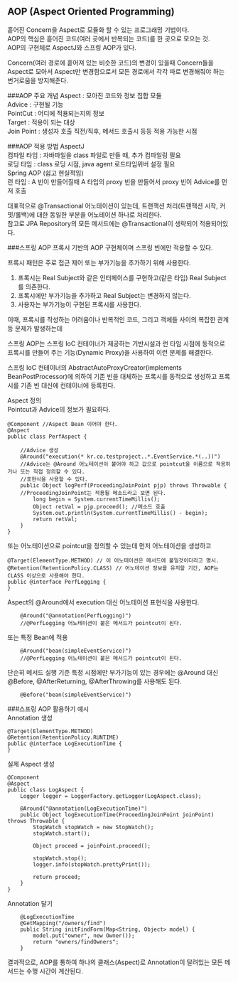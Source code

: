 ## AOP (Aspect Oriented Programming)

흩어진 Concern을 Aspect로 모듈화 할 수 있는 프로그래밍 기법이다.  
AOP의 핵심은 흩어진 코드(여러 곳에서 반복되는 코드)를 한 곳으로 모으는 것.  
AOP의 구현체로 AspectJ와 스프링 AOP가 있다.  

Concern(여러 경로에 흩어져 있는 비슷한 코드)의 변경이 있을때 
Concern들을 Aspect로 모아서 Aspect만 변경함으로서 
모든 경로에서 각각 따로 변경해줘야 하는 번거로움을 방지해준다.  

###AOP 주요 개념
Aspect : 모아진 코드와 정보 집합 모듈  
Advice : 구현될 기능  
PointCut : 어디에 적용되는지의 정보  
Target : 적용이 되는 대상  
Join Point : 생성자 호출 직전/직후, 메서드 호출시 등등 적용 가능한 시점

###AOP 적용 방법
AspectJ  
컴파일 타임 : 자바파일을 class 파일로 만들 때, 추가 컴파일링 필요  
로딩 타임 : class 로딩 시점, java agent 로드타임위버 설정 필요  
Spring AOP (쉽고 현실적임)  
런 타임 : A 빈이 만들어질때 A 타입의 proxy 빈을 만들어서 proxy 빈이 Advice를 먼저 호출  

대표적으로 @Transactional 어노테이션이 있는데,
트랜잭션 처리(트랜잭션 시작, 커밋/롤백)에 대한 동일한 부분을 어노테이션 하나로 처리한다.  
참고로 JPA Repository의 모든 메서드에는 @Transactional이 생략되어 적용되어있다.  

###스프링 AOP
프록시 기반의 AOP 구현체이며 스프링 빈에만 적용할 수 있다.  

프록시 패턴은 주로 접근 제어 또는 부가기능을 추가하기 위해 사용한다.  

1. 프록시는 Real Subject와 같은 인터페이스를 구현하고(같은 타입) Real Subject를 의존한다.    
1. 프록시에만 부가기능을 추가하고 Real Subject는 변경하지 않는다.  
1. 사용자는 부가기능이 구현된 프록시를 사용한다.

이때, 프록시를 작성하는 어려움이나 반복적인 코드, 그리고 객체들 사이의 복잡한 관계 등 문제가 발생하는데  

스프링 AOP는 스프링 IoC 컨테이너가 제공하는 기반시설과 
런 타임 시점에 동적으로 프록시를 만들어 주는 기능(Dynamic Proxy)을 사용하여 이런 문제를 해결한다.  

스프링 IoC 컨테이너의 AbstractAutoProxyCreator(implements BeanPostProcessor)에 의하여
기존 빈을 대체하는 프록시를 동적으로 생성하고 프록시를 기존 빈 대신에 컨테이너에 등록한다.  

Aspect 정의   
Pointcut과 Advice의 정보가 필요하다.  
```
@Component //Aspect Bean 이어야 한다.
@Aspect
public class PerfAspect {

    //Advice 생성
    @Around("execution(* kr.co.testproject..*.EventService.*(..))") 
    //Advice는 @Around 어노테이션이 붙어야 하고 값으로 pointcut을 이름으로 적용하거나 또는 직접 정의할 수 있다.
    //표현식을 사용할 수 있다. 
    public Object logPerf(ProceedingJoinPoint pjp) throws Throwable { 
    //ProceedingJoinPoint는 적용될 메소드라고 보면 된다.
        long begin = System.currentTimeMillis();
        Object retVal = pjp.proceed(); //메소드 호출
        System.out.println(System.currentTimeMillis() - begin);
        return retVal;
    }
}
```

또는 어노테이션으로 pointcut을 정의할 수 있는데
먼저 어노테이션을 생성하고
```
@Target(ElementType.METHOD) // 이 어노테이션은 메서드에 붙일것이다라고 명시.  
@Retention(RetentionPolicy.CLASS) // 어노테이션 정보를 유지할 기간, AOP는 CLASS 이상으로 사용해야 한다.  
public @interface PerfLogging {
}
```

Aspect의 @Around에서 execution 대신 어노테이션 표현식을 사용한다.
```
    @Around("@annotation(PerfLogging)") 
    //@PerfLogging 어노테이션이 붙은 메서드가 pointcut이 된다.  
```

또는 특정 Bean에 적용
```
    @Around("bean(simpleEventService)") 
    //@PerfLogging 어노테이션이 붙은 메서드가 pointcut이 된다.  
```

단순히 메서드 실행 기준 특정 시점에만 부가기능이 있는 경우에는
@Around 대신 @Before, @AfterReturning, @AfterThrowing를 사용해도 된다.
```
    @Before("bean(simpleEventService)")
```


###스프링 AOP 활용하기 예시  
Annotation 생성
```
@Target(ElementType.METHOD)  
@Retention(RetentionPolicy.RUNTIME)  
public @interface LogExecutionTime {
}
```

실제 Aspect 생성
```
@Component
@Aspect
public class LogAspect {
	Logger logger = LoggerFactory.getLogger(LogAspect.class);

	@Around("@annotation(LogExecutionTime)")
	public Object logExecutionTime(ProceedingJoinPoint joinPoint) throws Throwable {
		StopWatch stopWatch = new StopWatch();
		stopWatch.start();

		Object proceed = joinPoint.proceed();

		stopWatch.stop();
		logger.info(stopWatch.prettyPrint());

		return proceed;
	}
}
```

Annotation 달기
```
	@LogExecutionTime
	@GetMapping("/owners/find")
	public String initFindForm(Map<String, Object> model) {
		model.put("owner", new Owner());
		return "owners/findOwners";
	}
```

결과적으로, AOP를 통하여 하나의 클래스(Aspect)로 
Annotation이 달려있는 모든 메서드는 수행 시간이 계산된다.  
    
    